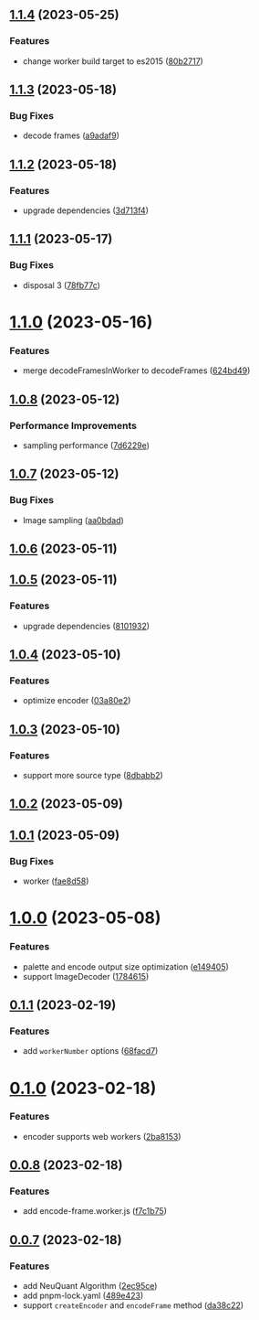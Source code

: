 ## [1.1.4](https://github.com/qq15725/modern-gif/compare/v1.1.3...v1.1.4) (2023-05-25)


### Features

* change worker build target to es2015 ([80b2717](https://github.com/qq15725/modern-gif/commit/80b27171080e76f213598a9a2ea5eb2d6b3830c6))



## [1.1.3](https://github.com/qq15725/modern-gif/compare/v1.1.2...v1.1.3) (2023-05-18)


### Bug Fixes

* decode frames ([a9adaf9](https://github.com/qq15725/modern-gif/commit/a9adaf924b3c6e15ff9568f95cd2fc1fd378dfe6))



## [1.1.2](https://github.com/qq15725/modern-gif/compare/v1.1.1...v1.1.2) (2023-05-18)


### Features

* upgrade dependencies ([3d713f4](https://github.com/qq15725/modern-gif/commit/3d713f43148f22b505b8dd15e0bad4d4a5b1a286))



## [1.1.1](https://github.com/qq15725/modern-gif/compare/v1.1.0...v1.1.1) (2023-05-17)


### Bug Fixes

* disposal 3 ([78fb77c](https://github.com/qq15725/modern-gif/commit/78fb77c326cd44050e94d3761ea7a02016d0d1d7))



# [1.1.0](https://github.com/qq15725/modern-gif/compare/v1.0.8...v1.1.0) (2023-05-16)


### Features

* merge decodeFramesInWorker to decodeFrames ([624bd49](https://github.com/qq15725/modern-gif/commit/624bd4973e04cab2148bed60916fea42943a71b0))



## [1.0.8](https://github.com/qq15725/modern-gif/compare/v1.0.7...v1.0.8) (2023-05-12)


### Performance Improvements

* sampling performance ([7d6229e](https://github.com/qq15725/modern-gif/commit/7d6229e2d80885f39cfe9df363cd91bfcb765239))



## [1.0.7](https://github.com/qq15725/modern-gif/compare/v1.0.6...v1.0.7) (2023-05-12)


### Bug Fixes

* Image sampling ([aa0bdad](https://github.com/qq15725/modern-gif/commit/aa0bdad2c7f59dcd9aea962470cbc8f46323e9ac))



## [1.0.6](https://github.com/qq15725/modern-gif/compare/v1.0.5...v1.0.6) (2023-05-11)



## [1.0.5](https://github.com/qq15725/modern-gif/compare/v1.0.4...v1.0.5) (2023-05-11)


### Features

* upgrade dependencies ([8101932](https://github.com/qq15725/modern-gif/commit/81019324d3273aa42127d55f69645fc4a7c3fa64))



## [1.0.4](https://github.com/qq15725/modern-gif/compare/v1.0.3...v1.0.4) (2023-05-10)


### Features

* optimize encoder ([03a80e2](https://github.com/qq15725/modern-gif/commit/03a80e2092eab409d6abf3c1394a0269d73e94f7))



## [1.0.3](https://github.com/qq15725/modern-gif/compare/v1.0.2...v1.0.3) (2023-05-10)


### Features

* support more source type ([8dbabb2](https://github.com/qq15725/modern-gif/commit/8dbabb2866715ecdcd36235f155cfce94a542535))



## [1.0.2](https://github.com/qq15725/modern-gif/compare/v1.0.1...v1.0.2) (2023-05-09)



## [1.0.1](https://github.com/qq15725/modern-gif/compare/v1.0.0...v1.0.1) (2023-05-09)


### Bug Fixes

* worker ([fae8d58](https://github.com/qq15725/modern-gif/commit/fae8d58873d20c2c1097d4ec28abe4ec7c3d65f5))



# [1.0.0](https://github.com/qq15725/modern-gif/compare/v0.1.1...v1.0.0) (2023-05-08)


### Features

* palette and encode output size optimization ([e149405](https://github.com/qq15725/modern-gif/commit/e14940529eee8c6015d4a6e7e8d6aea2f79ba960))
* support ImageDecoder ([1784615](https://github.com/qq15725/modern-gif/commit/178461569a730bc57ae0493a5f8672ae741ad2eb))



## [0.1.1](https://github.com/qq15725/modern-gif/compare/v0.1.0...v0.1.1) (2023-02-19)


### Features

* add `workerNumber` options ([68facd7](https://github.com/qq15725/modern-gif/commit/68facd7764ed8c39b5412fc178a54d1b39fd956b))



# [0.1.0](https://github.com/qq15725/modern-gif/compare/v0.0.8...v0.1.0) (2023-02-18)


### Features

* encoder supports web workers ([2ba8153](https://github.com/qq15725/modern-gif/commit/2ba81538812bba19e31a580904d9a9e4841cf30f))



## [0.0.8](https://github.com/qq15725/modern-gif/compare/v0.0.7...v0.0.8) (2023-02-18)


### Features

* add encode-frame.worker.js ([f7c1b75](https://github.com/qq15725/modern-gif/commit/f7c1b75c7be356c01cb8bd4ccdeebbb6c17f09f3))



## [0.0.7](https://github.com/qq15725/modern-gif/compare/v0.0.6...v0.0.7) (2023-02-18)


### Features

* add NeuQuant Algorithm ([2ec95ce](https://github.com/qq15725/modern-gif/commit/2ec95ce8a8f01b3b42e001b663b27d173e90a97f))
* add pnpm-lock.yaml ([489e423](https://github.com/qq15725/modern-gif/commit/489e423c76e7933453eb314ca7b02f84af622c04))
* support `createEncoder` and `encodeFrame` method ([da38c22](https://github.com/qq15725/modern-gif/commit/da38c2258d4776f2f486e5ef8d0a08ce627e4569))



